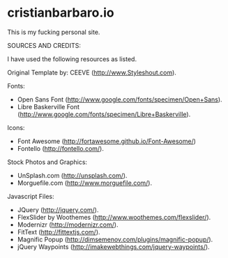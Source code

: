 # cristianbarbaro.io

This is my fucking personal site.

SOURCES AND CREDITS:

I have used the following resources as listed.

Original Template by: CEEVE (http://www.Styleshout.com).

Fonts:
 - Open Sans Font (http://www.google.com/fonts/specimen/Open+Sans).
 - Libre Baskerville Font (http://www.google.com/fonts/specimen/Libre+Baskerville).

Icons:
 - Font Awesome (http://fortawesome.github.io/Font-Awesome/)
 - Fontello (http://fontello.com/).

Stock Photos and Graphics:
 - UnSplash.com (http://unsplash.com/).
 - Morguefile.com (http://www.morguefile.com/).

Javascript Files:

 - JQuery (http://jquery.com/).
 - FlexSlider by Woothemes (http://www.woothemes.com/flexslider/).
 - Modernizr (http://modernizr.com/).
 - FitText (http://fittextjs.com/).
 - Magnific Popup (http://dimsemenov.com/plugins/magnific-popup/).
 - jQuery Waypoints (http://imakewebthings.com/jquery-waypoints/).
